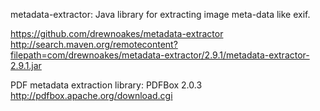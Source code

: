 

metadata-extractor:
Java library for extracting image meta-data like exif.

https://github.com/drewnoakes/metadata-extractor
http://search.maven.org/remotecontent?filepath=com/drewnoakes/metadata-extractor/2.9.1/metadata-extractor-2.9.1.jar


PDF metadata extraction library:
PDFBox 2.0.3 http://pdfbox.apache.org/download.cgi
